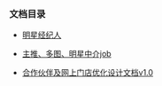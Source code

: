 ### 文档目录

* [明星经纪人](star_broker.md)

* [主推、多图、明星中介job](broker-business.md)

* [合作伙伴及网上门店优化设计文档v1.0](broker-company-v1.0-2015-07.md)


